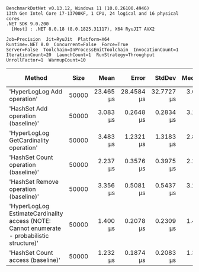 ```

BenchmarkDotNet v0.13.12, Windows 11 (10.0.26100.4946)
13th Gen Intel Core i7-13700KF, 1 CPU, 24 logical and 16 physical cores
.NET SDK 9.0.200
  [Host] : .NET 8.0.18 (8.0.1825.31117), X64 RyuJIT AVX2

Job=Precision  Jit=RyuJit  Platform=X64  
Runtime=.NET 8.0  Concurrent=False  Force=True  
Server=False  Toolchain=InProcessEmitToolchain  InvocationCount=1  
IterationCount=20  LaunchCount=1  RunStrategy=Throughput  
UnrollFactor=1  WarmupCount=10  

```
| Method                                                                                      | Size  | Mean      | Error      | StdDev     | Median   | Min       | Max        | Ratio | RatioSD | Allocated | Alloc Ratio |
|-------------------------------------------------------------------------------------------- |------ |----------:|-----------:|-----------:|---------:|----------:|-----------:|------:|--------:|----------:|------------:|
| &#39;HyperLogLog Add operation&#39;                                                                 | 50000 | 23.465 μs | 28.4584 μs | 32.7727 μs | 3.650 μs | 2.5000 μs | 109.700 μs |  7.53 |   11.29 |    1784 B |        1.04 |
| &#39;HashSet Add operation (baseline)&#39;                                                          | 50000 |  3.083 μs |  0.2648 μs |  0.2834 μs | 3.150 μs | 2.7000 μs |   3.600 μs |  1.00 |    0.00 |    1720 B |        1.00 |
| &#39;HyperLogLog GetCardinality operation&#39;                                                      | 50000 |  3.483 μs |  1.2321 μs |  1.3183 μs | 2.850 μs | 2.2000 μs |   7.000 μs |  1.14 |    0.46 |     376 B |        0.22 |
| &#39;HashSet Count operation (baseline)&#39;                                                        | 50000 |  2.237 μs |  0.3576 μs |  0.3975 μs | 2.200 μs | 1.4000 μs |   3.000 μs |  0.73 |    0.17 |     136 B |        0.08 |
| &#39;HashSet Remove operation (baseline)&#39;                                                       | 50000 |  3.356 μs |  0.5081 μs |  0.5437 μs | 3.250 μs | 2.6000 μs |   4.600 μs |  1.10 |    0.20 |    1720 B |        1.00 |
| &#39;HyperLogLog EstimateCardinality access (NOTE: Cannot enumerate - probabilistic structure)&#39; | 50000 |  1.400 μs |  0.2078 μs |  0.2309 μs | 1.400 μs | 1.0000 μs |   1.800 μs |  0.46 |    0.10 |    1696 B |        0.99 |
| &#39;HashSet Count access (baseline)&#39;                                                           | 50000 |  1.232 μs |  0.1874 μs |  0.2083 μs | 1.300 μs | 0.9000 μs |   1.600 μs |  0.40 |    0.07 |    1696 B |        0.99 |
